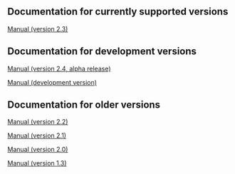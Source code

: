 Documentation for currently supported versions
------------------------------------

[Manual (version 2.3)](http://plumed.github.io/doc-v2.3/user-doc/html/index.html)


Documentation for development versions
------------------------------------

[Manual (version 2.4, alpha release)](http://plumed.github.io/doc-v2.4/user-doc/html/index.html)

[Manual (development version)](http://plumed.github.io/doc-master/user-doc/html/index.html)


Documentation for older versions
--------------------------------

[Manual (version 2.2)](http://plumed.github.io/doc-v2.2/user-doc/html/index.html)

[Manual (version 2.1)](http://plumed.github.io/doc-v2.1/user-doc/html/index.html)

[Manual (version 2.0)](http://plumed.github.io/doc-v2.0/user-doc/html/index.html)

[Manual (version 1.3)](/pdf/manual_1-3-0.pdf)



